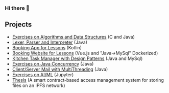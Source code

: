 ### Hi there 👋

<!--
**AndreaBirritteri/andreabirritteri** is a ✨ _special_ ✨ repository because its `README.md` (this file) appears on your GitHub profile.
-->

## Projects
- [Exercises on Algorithms and Data Structures](https://github.com/AndreaBirritteri/laboratorio-algoritmi-2021-2022) (C and Java)
- [Lexer, Parser and Interpreter](https://github.com/AndreaBirritteri/Lexer_Linguaggi_Formali_Traduttori) (Java)
- [Booking App for Lessons](https://github.com/AndreaBirritteri/laboratorio-IUM-2021-2022) (Kotlin)
- [Booking Website for Lessons](https://github.com/AndreaBirritteri/laboratorio-TWEB-2021-2022) (Vue.js and "Java->MySql" Dockerized)
- [Kitchen Task Manager with Design Patterns](https://github.com/AndreaBirritteri/laboratorio-sas-2021-2022) (Java and MySql)
- [Exercises on Java Concurrency](https://github.com/AndreaBirritteri/Efficient_Parallel_Programming) (Java)
- [Client/Server Mail with MultiThreading](https://github.com/AndreaBirritteri/Client_Server_Mail_Socket_Multithread) (Java)
- [Exercises on AI/ML](https://github.com/AndreaBirritteri/AI-ML-2022) (Jupyter)
- [Thesis](https://github.com/AndreaBirritteri/Thesis) (A smart contract-based access management system for storing files on an IPFS network)


